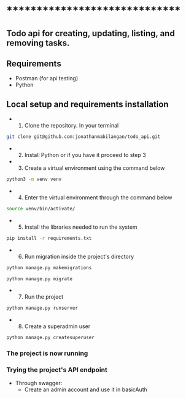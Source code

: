# ***************************** #

## Todo api for creating, updating, listing, and removing tasks.

## Requirements
- Postman (for api testing)
- Python 

## Local setup and requirements installation

- 1. Clone the repository. In your terminal
``` bash
git clone git@github.com:jonathanmabilangan/todo_api.git
```

- 2. Install Python or if you have it proceed to step 3
- 3. Create a virtual environment using the command below
``` bash
python3 -m venv venv 
```

- 4. Enter the virtual environment through the command below
``` bash
source venv/bin/activate/ 
```

- 5. Install the libraries needed to run the system
``` bash
pip install -r requirements.txt
```

- 6. Run migration inside the project's directory
``` bash
python manage.py makemigrations
```
``` bash
python manage.py migrate
```

- 7. Run the project
``` bash
python manage.py runserver
```

- 8. Create a superadmin user
``` bash
python manage.py createsuperuser
```

### The project is now running

### Trying the project's API endpoint

- Through swagger:
    - Create an admin account and use it in basicAuth







